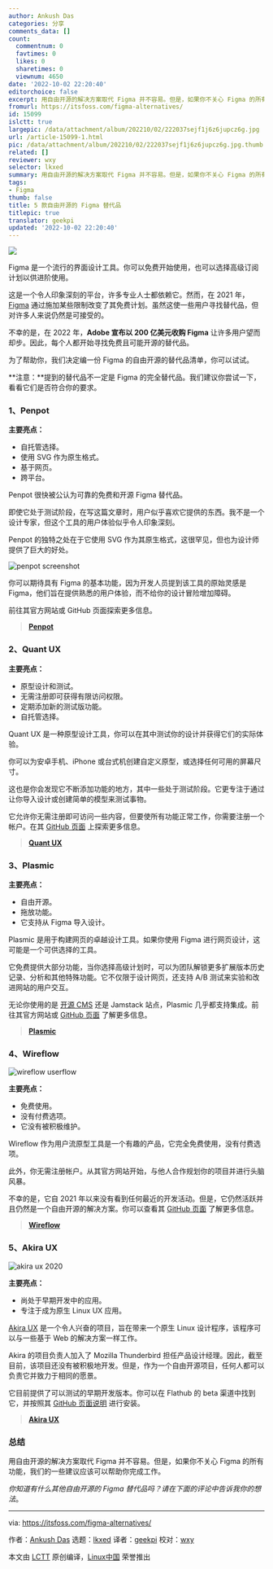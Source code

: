 ```yaml
---
author: Ankush Das
categories: 分享
comments_data: []
count:
  commentnum: 0
  favtimes: 0
  likes: 0
  sharetimes: 0
  viewnum: 4650
date: '2022-10-02 22:20:40'
editorchoice: false
excerpt: 用自由开源的解决方案取代 Figma 并不容易。但是，如果你不关心 Figma 的所有功能，我们的一些建议应该可以帮助你完成工作。
fromurl: https://itsfoss.com/figma-alternatives/
id: 15099
islctt: true
largepic: /data/attachment/album/202210/02/222037sejf1j6z6jupcz6g.jpg
url: /article-15099-1.html
pic: /data/attachment/album/202210/02/222037sejf1j6z6jupcz6g.jpg.thumb.jpg
related: []
reviewer: wxy
selector: lkxed
summary: 用自由开源的解决方案取代 Figma 并不容易。但是，如果你不关心 Figma 的所有功能，我们的一些建议应该可以帮助你完成工作。
tags:
- Figma
thumb: false
title: 5 款自由开源的 Figma 替代品
titlepic: true
translator: geekpi
updated: '2022-10-02 22:20:40'
---
```


![](/data/attachment/album/202210/02/222037sejf1j6z6jupcz6g.jpg)


Figma 是一个流行的界面设计工具。你可以免费开始使用，也可以选择高级订阅计划以供进阶使用。


这是一个令人印象深刻的平台，许多专业人士都依赖它。然而，在 2021 年，[Figma](https://www.figma.com/) 通过施加某些限制改变了其免费计划。虽然这使一些用户寻找替代品，但对许多人来说仍然是可接受的。


不幸的是，在 2022 年，**Adobe 宣布以 200 亿美元收购 Figma** 让许多用户望而却步。因此，每个人都开始寻找免费且可能开源的替代品。


为了帮助你，我们决定编一份 Figma 的自由开源的替代品清单，你可以试试。


**注意：**提到的替代品不一定是 Figma 的完全替代品。我们建议你尝试一下，看看它们是否符合你的要求。


### 1、Penpot






**主要亮点：**


* 自托管选择。
* 使用 SVG 作为原生格式。
* 基于网页。
* 跨平台。


Penpot 很快被公认为可靠的免费和开源 Figma 替代品。


即使它处于测试阶段，在写这篇文章时，用户似乎喜欢它提供的东西。我不是一个设计专家，但这个工具的用户体验似乎令人印象深刻。


Penpot 的独特之处在于它使用 SVG 作为其原生格式，这很罕见，但也为设计师提供了巨大的好处。


![penpot screenshot](/data/attachment/album/202210/02/222040v4f8o8mdoz2fbkfo.jpg)


你可以期待具有 Figma 的基本功能，因为开发人员提到该工具的原始灵感是 Figma，他们旨在提供熟悉的用户体验，而不给你的设计冒险增加障碍。


前往其官方网站或 GitHub 页面探索更多信息。



> 
> **[Penpot](https://penpot.app/)**
> 
> 
> 


### 2、Quant UX






**主要亮点：**


* 原型设计和测试。
* 无需注册即可获得有限访问权限。
* 定期添加新的测试版功能。
* 自托管选择。


Quant UX 是一种原型设计工具，你可以在其中测试你的设计并获得它们的实际体验。


你可以为安卓手机、iPhone 或台式机创建自定义原型，或选择任何可用的屏幕尺寸。


这也是你会发现它不断添加功能的地方，其中一些处于测试阶段。它更专注于通过让你导入设计或创建简单的模型来测试事物。


它允许你无需注册即可访问一些内容，但要使所有功能正常工作，你需要注册一个帐户。在其 [GitHub 页面](https://github.com/KlausSchaefers/quant-ux) 上探索更多信息。



> 
> **[Quant UX](https://quant-ux.com/)**
> 
> 
> 


### 3、Plasmic






**主要亮点：**


* 自由开源。
* 拖放功能。
* 它支持从 Figma 导入设计。


Plasmic 是用于构建网页的卓越设计工具。如果你使用 Figma 进行网页设计，这可能是一个可供选择的工具。


它免费提供大部分功能，当你选择高级计划时，可以为团队解锁更多扩展版本历史记录、分析和其他特殊功能。它不仅限于设计网页，还支持 A/B 测试来实验和改进网站的用户交互。


无论你使用的是 [开源 CMS](https://itsfoss.com/open-source-cms/) 还是 Jamstack 站点，Plasmic 几乎都支持集成。前往其官方网站或 [GitHub 页面](https://github.com/plasmicapp/plasmic) 了解更多信息。



> 
> **[Plasmic](https://www.plasmic.app/)**
> 
> 
> 


### 4、Wireflow


![wireflow userflow](/data/attachment/album/202210/02/222040k3nmisum6im5zdmm.jpg)


**主要亮点：**


* 免费使用。
* 没有付费选项。
* 它没有被积极维护。


Wireflow 作为用户流原型工具是一个有趣的产品，它完全免费使用，没有付费选项。


此外，你无需注册帐户。从其官方网站开始，与他人合作规划你的项目并进行头脑风暴。


不幸的是，它自 2021 年以来没有看到任何最近的开发活动。但是，它仍然活跃并且仍然是一个自由开源的解决方案。你可以查看其 [GitHub 页面](https://github.com/vanila-io/wireflow) 了解更多信息。



> 
> **[Wireflow](https://wireflow.co/)**
> 
> 
> 


### 5、Akira UX


![akira ux 2020](/data/attachment/album/202210/02/222041z936rr30684njorw.png)


**主要亮点：**


* 尚处于早期开发中的应用。
* 专注于成为原生 Linux UX 应用。


[Akira UX](https://itsfoss.com/akira-design-tool/) 是一个令人兴奋的项目，旨在带来一个原生 Linux 设计程序，该程序可以与一些基于 Web 的解决方案一样工作。


Akira 的项目负责人加入了 Mozilla Thunderbird 担任产品设计经理。因此，截至目前，该项目还没有被积极地开发。但是，作为一个自由开源项目，任何人都可以负责它并致力于相同的愿景。


它目前提供了可以测试的早期开发版本。你可以在 Flathub 的 beta 渠道中找到它，并按照其 [GitHub 页面说明](https://github.com/akiraux/Akira) 进行安装。



> 
> **[Akira UX](https://github.com/akiraux/Akira)**
> 
> 
> 


### 总结


用自由开源的解决方案取代 Figma 并不容易。但是，如果你不关心 Figma 的所有功能，我们的一些建议应该可以帮助你完成工作。


*你知道有什么其他自由开源的 Figma 替代品吗？请在下面的评论中告诉我你的想法*。




---


via: <https://itsfoss.com/figma-alternatives/>


作者：[Ankush Das](https://itsfoss.com/author/ankush/) 选题：[lkxed](https://github.com/lkxed) 译者：[geekpi](https://github.com/geekpi) 校对：[wxy](https://github.com/wxy)


本文由 [LCTT](https://github.com/LCTT/TranslateProject) 原创编译，[Linux中国](https://linux.cn/) 荣誉推出